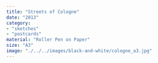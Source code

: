 ```yaml
---
title: "Streets of Cologne"
date: "2013"
category: 
- "sketches"
- "postcards"
material: "Roller Pen on Paper"
size: "A3"
image: "./../../images/black-and-white/cologne_a3.jpg"
---
```


